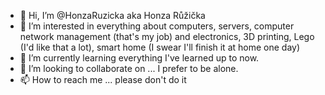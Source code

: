 - 👋 Hi, I’m @HonzaRuzicka aka Honza Růžička
- 👀 I’m interested in everything about computers, servers, computer network management (that's my job) and electronics, 3D printing, Lego (I'd like that a lot), smart home (I swear I'll finish it at home one day)
- 🌱 I’m currently learning everything I've learned up to now.
- 💞️ I’m looking to collaborate on ... I prefer to be alone.
- 📫 How to reach me ... please don't do it

<!---
HonzaRuzicka/HonzaRuzicka is a ✨ special ✨ repository because its `README.md` (this file) appears on your GitHub profile.
You can click the Preview link to take a look at your changes.
--->

